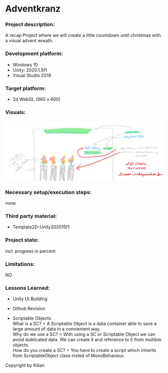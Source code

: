 # Adventkranz

### Project description: 
A recap Project where we will create a little countdown until christmas with a visual advent wreath.

### Development platform: 
* Windows 10
* Unity: 2020.1.5f1
* Visual Studio 2019

### Target platform: 
* 2d WebGL (960 x 600) 

### Visuals: 
<div>
<img src = "./Screenshots/skizze.png" >
</div>

### Necessary setup/execution steps: 
none

### Third party material: 
* Template2D-Unity202015f1

### Project state: 
incl. progress in percent

### Limitations: 
NO

### Lessons Learned:
* Unity UI Building
* Github Revision

* Scriptable Objects <br>
What is a SC? = A Scriptable Object is a data container able to save a large amount of data in a convienient way. <br>
Why do we use a SC? = With using a SC or Scriptable Object we can avoid dublicated data. We can create it and reference to it from multible objects. <br>
How do you create a SC? =  You have to create a script which inherits from ScriptableObject class insted of MonoBehaviour.<br>

Copyright by Kilian
